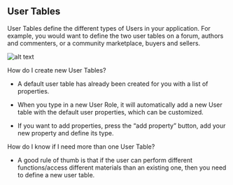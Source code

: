 ## User Tables ##



User Tables define the different types of Users in your application. For example, you would want to define the two user tables on a forum, authors and commenters, or a community marketplace, buyers and sellers.

![alt text](http://appcubator.com/static/img/tutorial/User_Table_2.png)

How do I create new User Tables?

- A default user table has already been created for you with a list of properties.

- When you type in a new User Role, it will automatically add a new User table with the default user properties, which can be customized.

- If you want to add properties, press the “add property” button, add your new property and define its type.
 
How do I know if I need more than one User Table?

- A good rule of thumb is that if the user can perform different functions/access different materials than an existing one, then you 	need to define a new user table. 